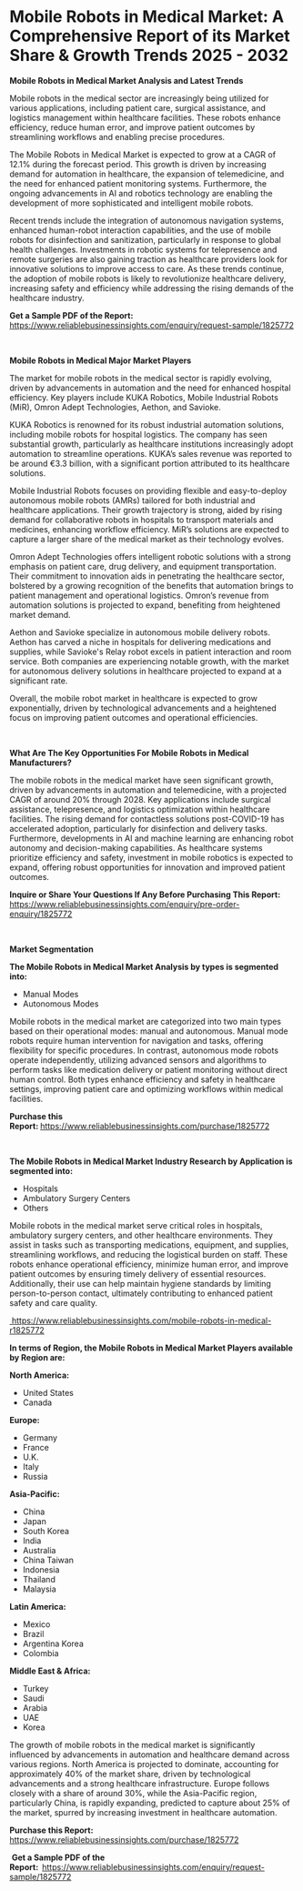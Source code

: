 <p><h1>Mobile Robots in Medical Market: A Comprehensive Report of its Market Share & Growth Trends 2025 - 2032</h1></p><p><strong>Mobile Robots in Medical Market Analysis and Latest Trends</strong></p>
<p><p>Mobile robots in the medical sector are increasingly being utilized for various applications, including patient care, surgical assistance, and logistics management within healthcare facilities. These robots enhance efficiency, reduce human error, and improve patient outcomes by streamlining workflows and enabling precise procedures.</p><p>The Mobile Robots in Medical Market is expected to grow at a CAGR of 12.1% during the forecast period. This growth is driven by increasing demand for automation in healthcare, the expansion of telemedicine, and the need for enhanced patient monitoring systems. Furthermore, the ongoing advancements in AI and robotics technology are enabling the development of more sophisticated and intelligent mobile robots.</p><p>Recent trends include the integration of autonomous navigation systems, enhanced human-robot interaction capabilities, and the use of mobile robots for disinfection and sanitization, particularly in response to global health challenges. Investments in robotic systems for telepresence and remote surgeries are also gaining traction as healthcare providers look for innovative solutions to improve access to care. As these trends continue, the adoption of mobile robots is likely to revolutionize healthcare delivery, increasing safety and efficiency while addressing the rising demands of the healthcare industry.</p></p>
<p><strong>Get a Sample PDF of the Report:&nbsp;</strong> <a href="https://www.reliablebusinessinsights.com/enquiry/request-sample/1825772?utm_campaign=2190&utm_medium=2&utm_source=Github&utm_content=ia&utm_term=14042025&utm_id=mobile-robots-in-medical">https://www.reliablebusinessinsights.com/enquiry/request-sample/1825772</a></p>
<p>&nbsp;</p>
<p><strong>Mobile Robots in Medical Major Market Players</strong></p>
<p><p>The market for mobile robots in the medical sector is rapidly evolving, driven by advancements in automation and the need for enhanced hospital efficiency. Key players include KUKA Robotics, Mobile Industrial Robots (MiR), Omron Adept Technologies, Aethon, and Savioke.</p><p>KUKA Robotics is renowned for its robust industrial automation solutions, including mobile robots for hospital logistics. The company has seen substantial growth, particularly as healthcare institutions increasingly adopt automation to streamline operations. KUKA’s sales revenue was reported to be around €3.3 billion, with a significant portion attributed to its healthcare solutions.</p><p>Mobile Industrial Robots focuses on providing flexible and easy-to-deploy autonomous mobile robots (AMRs) tailored for both industrial and healthcare applications. Their growth trajectory is strong, aided by rising demand for collaborative robots in hospitals to transport materials and medicines, enhancing workflow efficiency. MiR’s solutions are expected to capture a larger share of the medical market as their technology evolves.</p><p>Omron Adept Technologies offers intelligent robotic solutions with a strong emphasis on patient care, drug delivery, and equipment transportation. Their commitment to innovation aids in penetrating the healthcare sector, bolstered by a growing recognition of the benefits that automation brings to patient management and operational logistics. Omron’s revenue from automation solutions is projected to expand, benefiting from heightened market demand.</p><p>Aethon and Savioke specialize in autonomous mobile delivery robots. Aethon has carved a niche in hospitals for delivering medications and supplies, while Savioke's Relay robot excels in patient interaction and room service. Both companies are experiencing notable growth, with the market for autonomous delivery solutions in healthcare projected to expand at a significant rate.</p><p>Overall, the mobile robot market in healthcare is expected to grow exponentially, driven by technological advancements and a heightened focus on improving patient outcomes and operational efficiencies.</p></p>
<p>&nbsp;</p>
<p><strong>What Are The Key Opportunities For Mobile Robots in Medical Manufacturers?</strong></p>
<p><p>The mobile robots in the medical market have seen significant growth, driven by advancements in automation and telemedicine, with a projected CAGR of around 20% through 2028. Key applications include surgical assistance, telepresence, and logistics optimization within healthcare facilities. The rising demand for contactless solutions post-COVID-19 has accelerated adoption, particularly for disinfection and delivery tasks. Furthermore, developments in AI and machine learning are enhancing robot autonomy and decision-making capabilities. As healthcare systems prioritize efficiency and safety, investment in mobile robotics is expected to expand, offering robust opportunities for innovation and improved patient outcomes.</p></p>
<p><strong>Inquire or Share Your Questions If Any Before Purchasing This Report:</strong> <a href="https://www.reliablebusinessinsights.com/enquiry/pre-order-enquiry/1825772?utm_campaign=2190&utm_medium=2&utm_source=Github&utm_content=ia&utm_term=14042025&utm_id=mobile-robots-in-medical">https://www.reliablebusinessinsights.com/enquiry/pre-order-enquiry/1825772</a></p>
<p>&nbsp;</p>
<p><strong>Market Segmentation</strong></p>
<p><strong>The Mobile Robots in Medical Market Analysis by types is segmented into:</strong></p>
<p><ul><li>Manual Modes</li><li>Autonomous Modes</li></ul></p>
<p><p>Mobile robots in the medical market are categorized into two main types based on their operational modes: manual and autonomous. Manual mode robots require human intervention for navigation and tasks, offering flexibility for specific procedures. In contrast, autonomous mode robots operate independently, utilizing advanced sensors and algorithms to perform tasks like medication delivery or patient monitoring without direct human control. Both types enhance efficiency and safety in healthcare settings, improving patient care and optimizing workflows within medical facilities.</p></p>
<p><strong>Purchase this Report:&nbsp;</strong><a href="https://www.reliablebusinessinsights.com/purchase/1825772?utm_campaign=2190&utm_medium=2&utm_source=Github&utm_content=ia&utm_term=14042025&utm_id=mobile-robots-in-medical">https://www.reliablebusinessinsights.com/purchase/1825772</a></p>
<p>&nbsp;</p>
<p><strong>The Mobile Robots in Medical Market Industry Research by Application is segmented into:</strong></p>
<p><ul><li>Hospitals</li><li>Ambulatory Surgery Centers</li><li>Others</li></ul></p>
<p><p>Mobile robots in the medical market serve critical roles in hospitals, ambulatory surgery centers, and other healthcare environments. They assist in tasks such as transporting medications, equipment, and supplies, streamlining workflows, and reducing the logistical burden on staff. These robots enhance operational efficiency, minimize human error, and improve patient outcomes by ensuring timely delivery of essential resources. Additionally, their use can help maintain hygiene standards by limiting person-to-person contact, ultimately contributing to enhanced patient safety and care quality.</p></p>
<p><a href="https://www.reliablebusinessinsights.com/mobile-robots-in-medical-r1825772?utm_campaign=2190&utm_medium=2&utm_source=Github&utm_content=ia&utm_term=14042025&utm_id=mobile-robots-in-medical">&nbsp;https://www.reliablebusinessinsights.com/mobile-robots-in-medical-r1825772</a></p>
<p><strong>In terms of Region, the Mobile Robots in Medical Market Players available by Region are:</strong></p>
<p>
    <p> <strong> North America: </strong>
        <ul>
            <li>United States</li>
            <li>Canada</li>
        </ul>
        </p> 
    <p> <strong> Europe: </strong>
        <ul>
            <li>Germany</li>
            <li>France</li>
            <li>U.K.</li>
            <li>Italy</li>
            <li>Russia</li>
        </ul>
        </p> 
    <p> <strong> Asia-Pacific: </strong>
        <ul>
            <li>China</li>
            <li>Japan</li>
            <li>South Korea</li>
            <li>India</li>
            <li>Australia</li>
            <li>China Taiwan</li>
            <li>Indonesia</li>
            <li>Thailand</li>
            <li>Malaysia</li>
        </ul>
        </p> 
    <p> <strong> Latin America: </strong>
        <ul>
            <li>Mexico</li>
            <li>Brazil</li>
            <li>Argentina Korea</li>
            <li>Colombia</li>
        </ul>
        </p> 
    <p> <strong> Middle East & Africa: </strong>
        <ul>
            <li>Turkey</li>
            <li>Saudi</li>
            <li>Arabia</li>
            <li>UAE</li>
            <li>Korea</li>
        </ul>
    </p>
    </p>
<p><p>The growth of mobile robots in the medical market is significantly influenced by advancements in automation and healthcare demand across various regions. North America is projected to dominate, accounting for approximately 40% of the market share, driven by technological advancements and a strong healthcare infrastructure. Europe follows closely with a share of around 30%, while the Asia-Pacific region, particularly China, is rapidly expanding, predicted to capture about 25% of the market, spurred by increasing investment in healthcare automation.</p></p>
<p><strong>Purchase this Report: </strong><a href="https://www.reliablebusinessinsights.com/purchase/1825772?utm_campaign=2190&utm_medium=2&utm_source=Github&utm_content=ia&utm_term=14042025&utm_id=mobile-robots-in-medical">https://www.reliablebusinessinsights.com/purchase/1825772</a></p>
<p>&nbsp;<strong>Get a Sample PDF of the Report:&nbsp;&nbsp;</strong><a href="https://www.reliablebusinessinsights.com/enquiry/request-sample/1825772?utm_campaign=2190&utm_medium=2&utm_source=Github&utm_content=ia&utm_term=14042025&utm_id=mobile-robots-in-medical">https://www.reliablebusinessinsights.com/enquiry/request-sample/1825772</a></p>
<p><strong></strong></p>
<p><p></p><p></p><p></p></p>